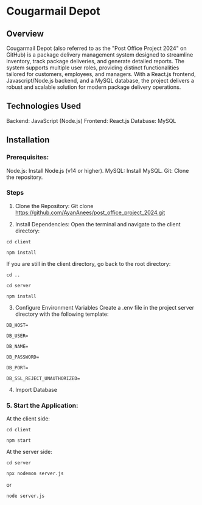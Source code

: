 # Cougarmail Depot

## Overview

Cougarmail Depot (also referred to as the "Post Office Project 2024" on GitHub) is a package delivery management system designed to streamline inventory, track package deliveries, and generate detailed reports. The system supports multiple user roles, providing distinct functionalities tailored for customers, employees, and managers. With a React.js frontend, Javascript/Node.js backend, and a MySQL database, the project delivers a robust and scalable solution for modern package delivery operations.


## Technologies Used

Backend: JavaScript (Node.js)
Frontend: React.js
Database: MySQL


## Installation

### Prerequisites:

Node.js: Install Node.js (v14 or higher).
MySQL: Install MySQL.
Git: Clone the repository.

### Steps
1. Clone the Repository:
Git clone https://github.com/AyanAnees/post_office_project_2024.git

2. Install Dependencies:
Open the terminal and navigate to the client directory:

  `cd client`  

  `npm install`  


 If you are still in the client directory, go back to the root directory:


  `cd ..`  

  `cd server`  

  `npm install`  


3. Configure Environment Variables
Create a .env file in the project server directory with the following template:

  `DB_HOST=`  

  `DB_USER=`  

  `DB_NAME=`  

  `DB_PASSWORD=`  

  `DB_PORT=`  

  `DB_SSL_REJECT_UNAUTHORIZED=`  



4. Import Database

### 5. Start the Application:
At the client side:  

  `cd client`  

  `npm start`  

At the server side:   

  `cd server`  

  `npx nodemon server.js`  

  or  
  
  `node server.js`

